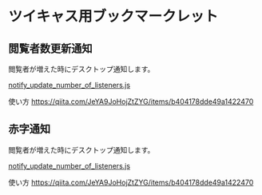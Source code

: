 # ツイキャス用ブックマークレット

<a href="javascript:alert('AFGB')"></a>

## 閲覧者数更新通知

閲覧者が増えた時にデスクトップ通知します。

[notify_update_number_of_listeners.js](./notify_update_number_of_listeners.js)

使い方 https://qiita.com/JeYA9JoHojZtZYG/items/b404178dde49a1422470

## 赤字通知

閲覧者が増えた時にデスクトップ通知します。

[notify_update_number_of_listeners.js](./notify_update_number_of_listeners.js)

使い方 https://qiita.com/JeYA9JoHojZtZYG/items/b404178dde49a1422470
